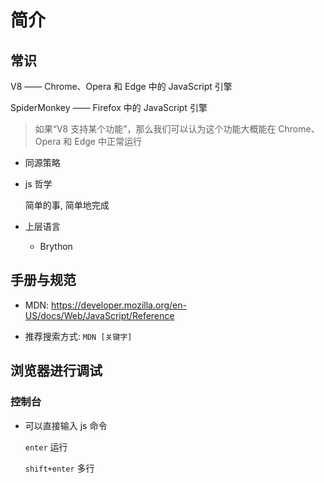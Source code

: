 # 简介

## 常识

V8 —— Chrome、Opera 和 Edge 中的 JavaScript 引擎

SpiderMonkey —— Firefox 中的 JavaScript 引擎

> 如果“V8 支持某个功能”，那么我们可以认为这个功能大概能在 Chrome、Opera 和 Edge 中正常运行

- 同源策略

- js 哲学

  简单的事, 简单地完成

- 上层语言

  - Brython

## 手册与规范

- MDN: https://developer.mozilla.org/en-US/docs/Web/JavaScript/Reference

- 推荐搜索方式: `MDN [关键字]`

## 浏览器进行调试

### 控制台

- 可以直接输入 js 命令

  `enter` 运行

  `shift+enter` 多行
